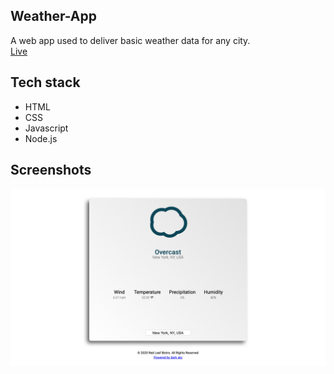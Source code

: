 
## Weather-App
A web app used to deliver basic weather data for any city.
<br />[Live](https://weather-app-dmc.herokuapp.com)

## Tech stack
* HTML
* CSS
* Javascript
* Node.js


## Screenshots
<img src="https://github.com/DMC09/Weather-App/blob/main/public/Screenshot_1.png" alt="Features" width="600"/>
